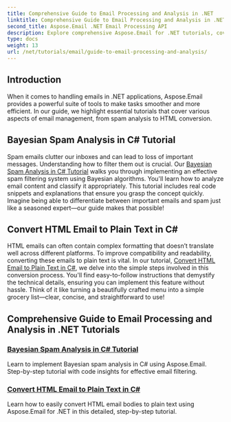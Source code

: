 ```yaml
---
title: Comprehensive Guide to Email Processing and Analysis in .NET
linktitle: Comprehensive Guide to Email Processing and Analysis in .NET
second_title: Aspose.Email .NET Email Processing API
description: Explore comprehensive Aspose.Email for .NET tutorials, covering email processing, spam analysis, HTML conversion, and more to streamline your .NET applications.
type: docs
weight: 13
url: /net/tutorials/email/guide-to-email-processing-and-analysis/
---
```

## Introduction

When it comes to handling emails in .NET applications, Aspose.Email provides a powerful suite of tools to make tasks smoother and more efficient. In our guide, we highlight essential tutorials that cover various aspects of email management, from spam analysis to HTML conversion. 

## Bayesian Spam Analysis in C# Tutorial
Spam emails clutter our inboxes and can lead to loss of important messages. Understanding how to filter them out is crucial. Our [Bayesian Spam Analysis in C# Tutorial](./bayesian-spam-analysis-in-csharp/) walks you through implementing an effective spam filtering system using Bayesian algorithms. You'll learn how to analyze email content and classify it appropriately. This tutorial includes real code snippets and explanations that ensure you grasp the concept quickly. Imagine being able to differentiate between important emails and spam just like a seasoned expert—our guide makes that possible!

## Convert HTML Email to Plain Text in C#
HTML emails can often contain complex formatting that doesn’t translate well across different platforms. To improve compatibility and readability, converting these emails to plain text is vital. In our tutorial, [Convert HTML Email to Plain Text in C#](./convert-html-email-to-plain-text/), we delve into the simple steps involved in this conversion process. You'll find easy-to-follow instructions that demystify the technical details, ensuring you can implement this feature without hassle. Think of it like turning a beautifully crafted menu into a simple grocery list—clear, concise, and straightforward to use!

## Comprehensive Guide to Email Processing and Analysis in .NET Tutorials
### [Bayesian Spam Analysis in C# Tutorial](./bayesian-spam-analysis-in-csharp/)
Learn to implement Bayesian spam analysis in C# using Aspose.Email. Step-by-step tutorial with code insights for effective email filtering.
### [Convert HTML Email to Plain Text in C#](./convert-html-email-to-plain-text/)
Learn how to easily convert HTML email bodies to plain text using Aspose.Email for .NET in this detailed, step-by-step tutorial.
